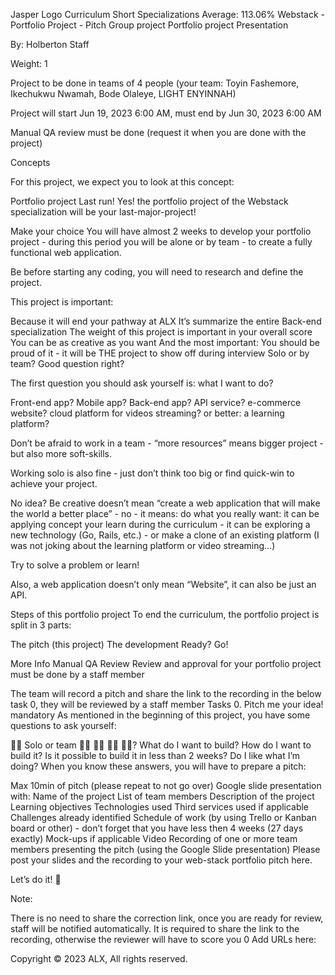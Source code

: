 
Jasper Logo
Curriculum
Short Specializations
Average: 113.06%
Webstack - Portfolio Project - Pitch
Group project
Portfolio project
Presentation
 
 By: Holberton Staff
 
 Weight: 1
 
 Project to be done in teams of 4 people (your team: Toyin Fashemore, Ikechukwu Nwamah, Bode Olaleye, LIGHT ENYINNAH)
 
 Project will start Jun 19, 2023 6:00 AM, must end by Jun 30, 2023 6:00 AM
 
 Manual QA review must be done (request it when you are done with the project)

Concepts

For this project, we expect you to look at this concept:

Portfolio project
Last run!
Yes! the portfolio project of the Webstack specialization will be your last-major-project!

Make your choice
You will have almost 2 weeks to develop your portfolio project - during this period you will be alone or by team - to create a fully functional web application.

Be before starting any coding, you will need to research and define the project.

This project is important:

Because it will end your pathway at ALX
It’s summarize the entire Back-end specialization
The weight of this project is important in your overall score
You can be as creative as you want
And the most important: You should be proud of it - it will be THE project to show off during interview
Solo or by team?
Good question right?

The first question you should ask yourself is: what I want to do?

Front-end app? Mobile app? Back-end app? API service? e-commerce website? cloud platform for videos streaming? or better: a learning platform?

Don’t be afraid to work in a team - “more resources” means bigger project - but also more soft-skills.

Working solo is also fine - just don’t think too big or find quick-win to achieve your project.

No idea?
Be creative doesn’t mean “create a web application that will make the world a better place” - no - it means: do what you really want: it can be applying concept your learn during the curriculum - it can be exploring a new technology (Go, Rails, etc.) - or make a clone of an existing platform (I was not joking about the learning platform or video streaming…)

Try to solve a problem or learn!

Also, a web application doesn’t only mean “Website”, it can also be just an API.

Steps of this portfolio project
To end the curriculum, the portfolio project is split in 3 parts:

The pitch (this project)
The development
Ready? Go!

More Info
Manual QA Review
Review and approval for your portfolio project must be done by a staff member

The team will record a pitch and share the link to the recording in the below task 0, they will be reviewed by a staff member
Tasks
0. Pitch me your idea!
mandatory
As mentioned in the beginning of this project, you have some questions to ask yourself:

👨‍💻 Solo or team 👩‍💻 👨‍💻 👩‍💻 👨‍💻?
What do I want to build?
How do I want to build it?
Is it possible to build it in less than 2 weeks?
Do I like what I’m doing?
When you know these answers, you will have to prepare a pitch:

Max 10min of pitch (please repeat to not go over)
Google slide presentation with:
Name of the project
List of team members
Description of the project
Learning objectives
Technologies used
Third services used if applicable
Challenges already identified
Schedule of work (by using Trello or Kanban board or other) - don’t forget that you have less then 4 weeks (27 days exactly)
Mock-ups if applicable
Video Recording of one or more team members presenting the pitch (using the Google Slide presentation)
Please post your slides and the recording to your web-stack portfolio pitch here.

Let’s do it! 💪

Note:

There is no need to share the correction link, once you are ready for review, staff will be notified automatically.
It is required to share the link to the recording, otherwise the reviewer will have to score you 0
Add URLs here:
 
Copyright © 2023 ALX, All rights reserved.
